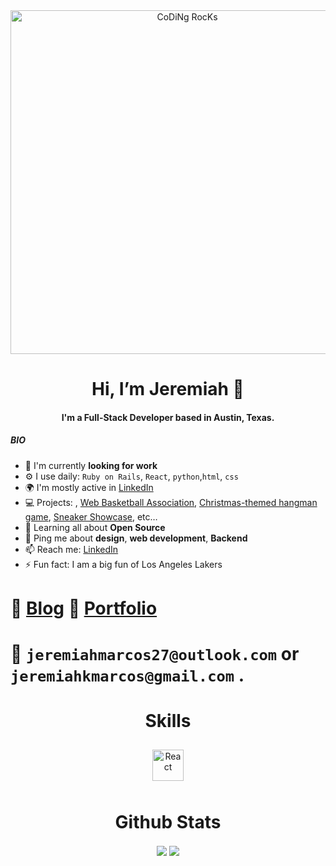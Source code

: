  <div align="center">  
<img src="https://github.com/SP-XD/SP-XD/blob/main/images/dev-working_rounded.gif?raw=true" href="https://github.com/sp-xd" alt="CoDiNg RocKs"  width="550"/><br> 

 
 
# Hi, I’m Jeremiah 👋


#### I'm a Full-Stack Developer based in Austin, Texas.
 

</div></td><td valign="top" width="33%">
 

 
##### BIO

- 🏢 I'm currently **looking for work**
- ⚙️ I use daily: `Ruby on Rails`, `React`, `python`,`html`, `css`
- 🌍 I'm mostly active in [LinkedIn](https://www.linkedin.com/in/jeremiahmarcos/)
- 💻 Projects: , [Web Basketball Association](https://wba-jmarcos.herokuapp.com/), [Christmas-themed hangman game](https://djm-hangman.herokuapp.com/), [Sneaker Showcase](https://github.com/jmarcos00312/sneaker-showcase-app), etc…
- 🌱 Learning all about **Open Source**
- 💬 Ping me about **design**, **web development**, **Backend**
- 📫 Reach me: [LinkedIn](https://www.linkedin.com/in/jeremiahmarcos/)
- ⚡️ Fun fact: I am a big fun of Los Angeles Lakers
<!-- - 📧 Email at ```jeremiahmarcos27@outlook.com``` or at ```jeremiahkmarcos@gmail.com``` -->
 # :memo: [Blog](https://medium.com/@jeremiahmarcos27) :card_index: [Portfolio](https://jeremiahmarcos.netlify.app/) <br>
 # :email: `jeremiahmarcos27@outlook.com` or `jeremiahkmarcos@gmail.com` .
 

 <div align="center">  
  <h1>Skills</h1>
<img style="margin: 10px" src="https://profilinator.rishav.dev/skills-assets/react-original-wordmark.svg" alt="React" height="50" /> 
</div></td><td valign="top" width="33%">


<div align="center">
  <h1>Github Stats</h1>
  <a href="https://github.com/jmarcos00312/github-readme-stats"><img align="center" src="https://github-readme-stats.vercel.app/api/top-langs/?username=jmarcos00312&layout=compact&theme=tokyonight" /></a>
 <img src="https://github-readme-stats.vercel.app/api?username=jmarcos00312&show_icons=true&count_private=true" align="center" />
 </div>
<!---
jmarcos00312/jmarcos00312 is a ✨ special ✨ repository because its `README.md` (this file) appears on your GitHub profile.
You can click the Preview link to take a look at your changes.
--->
